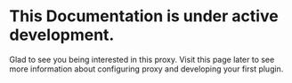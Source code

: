 # This Documentation is under active development.

Glad to see you being interested in this proxy. Visit this page later to see more information about configuring proxy and developing your first plugin.
